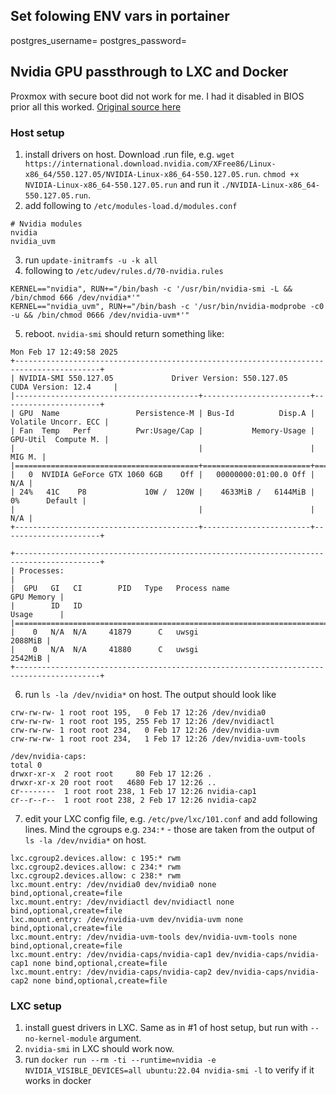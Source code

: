 ## Set folowing ENV vars in portainer
postgres_username=
postgres_password=


## Nvidia GPU passthrough to LXC and Docker
Proxmox with secure boot did not work for me. I had it disabled in BIOS prior all this worked.
[Original source here](https://theorangeone.net/posts/lxc-nvidia-gpu-passthrough/)

### Host setup
1. install drivers on host. Download .run file, e.g. `wget https://international.download.nvidia.com/XFree86/Linux-x86_64/550.127.05/NVIDIA-Linux-x86_64-550.127.05.run`. `chmod +x NVIDIA-Linux-x86_64-550.127.05.run` and run it `./NVIDIA-Linux-x86_64-550.127.05.run`.
2. add following to `/etc/modules-load.d/modules.conf`
```
# Nvidia modules
nvidia
nvidia_uvm
```
3. run `update-initramfs -u -k all`
4. following to `/etc/udev/rules.d/70-nvidia.rules`
```
KERNEL=="nvidia", RUN+="/bin/bash -c '/usr/bin/nvidia-smi -L && /bin/chmod 666 /dev/nvidia*'"
KERNEL=="nvidia_uvm", RUN+="/bin/bash -c '/usr/bin/nvidia-modprobe -c0 -u && /bin/chmod 0666 /dev/nvidia-uvm*'"
```
5. reboot. `nvidia-smi` should return something like:
```
Mon Feb 17 12:49:58 2025       
+-----------------------------------------------------------------------------------------+
| NVIDIA-SMI 550.127.05             Driver Version: 550.127.05     CUDA Version: 12.4     |
|-----------------------------------------+------------------------+----------------------+
| GPU  Name                 Persistence-M | Bus-Id          Disp.A | Volatile Uncorr. ECC |
| Fan  Temp   Perf          Pwr:Usage/Cap |           Memory-Usage | GPU-Util  Compute M. |
|                                         |                        |               MIG M. |
|=========================================+========================+======================|
|   0  NVIDIA GeForce GTX 1060 6GB    Off |   00000000:01:00.0 Off |                  N/A |
| 24%   41C    P8             10W /  120W |    4633MiB /   6144MiB |      0%      Default |
|                                         |                        |                  N/A |
+-----------------------------------------+------------------------+----------------------+
                                                                                         
+-----------------------------------------------------------------------------------------+
| Processes:                                                                              |
|  GPU   GI   CI        PID   Type   Process name                              GPU Memory |
|        ID   ID                                                               Usage      |
|=========================================================================================|
|    0   N/A  N/A     41879      C   uwsgi                                        2088MiB |
|    0   N/A  N/A     41880      C   uwsgi                                        2542MiB |
+-----------------------------------------------------------------------------------------+
```
6. run `ls -la /dev/nvidia*` on host. The output should look like
```
crw-rw-rw- 1 root root 195,   0 Feb 17 12:26 /dev/nvidia0
crw-rw-rw- 1 root root 195, 255 Feb 17 12:26 /dev/nvidiactl
crw-rw-rw- 1 root root 234,   0 Feb 17 12:26 /dev/nvidia-uvm
crw-rw-rw- 1 root root 234,   1 Feb 17 12:26 /dev/nvidia-uvm-tools

/dev/nvidia-caps:
total 0
drwxr-xr-x  2 root root     80 Feb 17 12:26 .
drwxr-xr-x 20 root root   4680 Feb 17 12:26 ..
cr--------  1 root root 238, 1 Feb 17 12:26 nvidia-cap1
cr--r--r--  1 root root 238, 2 Feb 17 12:26 nvidia-cap2
```
7. edit your LXC config file, e.g. `/etc/pve/lxc/101.conf` and add following lines. Mind the cgroups e.g. `234:*` - those are taken from the output of `ls -la /dev/nvidia*` on host.
```
lxc.cgroup2.devices.allow: c 195:* rwm
lxc.cgroup2.devices.allow: c 234:* rwm
lxc.cgroup2.devices.allow: c 238:* rwm
lxc.mount.entry: /dev/nvidia0 dev/nvidia0 none bind,optional,create=file
lxc.mount.entry: /dev/nvidiactl dev/nvidiactl none bind,optional,create=file
lxc.mount.entry: /dev/nvidia-uvm dev/nvidia-uvm none bind,optional,create=file
lxc.mount.entry: /dev/nvidia-uvm-tools dev/nvidia-uvm-tools none bind,optional,create=file
lxc.mount.entry: /dev/nvidia-caps/nvidia-cap1 dev/nvidia-caps/nvidia-cap1 none bind,optional,create=file
lxc.mount.entry: /dev/nvidia-caps/nvidia-cap2 dev/nvidia-caps/nvidia-cap2 none bind,optional,create=file
```

### LXC setup
1. install guest drivers in LXC. Same as in #1 of host setup, but run with `--no-kernel-module` argument.
2. `nvidia-smi` in LXC should work now.
3. run `docker run --rm -ti --runtime=nvidia -e NVIDIA_VISIBLE_DEVICES=all ubuntu:22.04 nvidia-smi -l` to verify if it works in docker